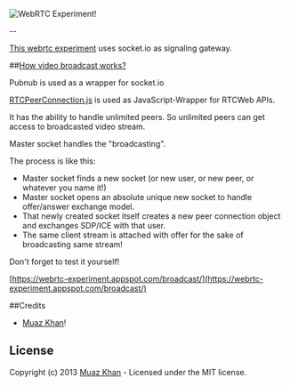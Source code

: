 ![WebRTC Experiment!](https://muazkh.appspot.com/images/WebRTC.png)

--

[This webrtc experiment](https://webrtc-experiment.appspot.com/broadcast/) uses socket.io as signaling gateway.

##[How video broadcast works?](https://webrtc-experiment.appspot.com/docs/how-to-broadcast-video-using-RTCWeb-APIs.html)

Pubnub is used as a wrapper for socket.io

[RTCPeerConnection.js](https://bit.ly/RTCPeerConnection) is used as JavaScript-Wrapper for RTCWeb APIs.

It has the ability to handle unlimited peers. So unlimited peers can get access to broadcasted video stream.

Master socket handles the "broadcasting".

The process is like this:

* Master socket finds a new socket (or new user, or new peer, or whatever you name it!)
* Master socket opens an absolute unique new socket to handle offer/answer exchange model.
* That newly created socket itself creates a new peer connection object and exchanges SDP/ICE with that user.
* The same client stream is attached with offer for the sake of broadcasting same stream!

Don't forget to test it yourself!

[https://webrtc-experiment.appspot.com/broadcast/](https://webrtc-experiment.appspot.com/broadcast/)

##Credits

* [Muaz Khan](http://github.com/muaz-khan)!

## License
Copyright (c) 2013 [Muaz Khan](https://plus.google.com/100325991024054712503) - Licensed under the MIT license.